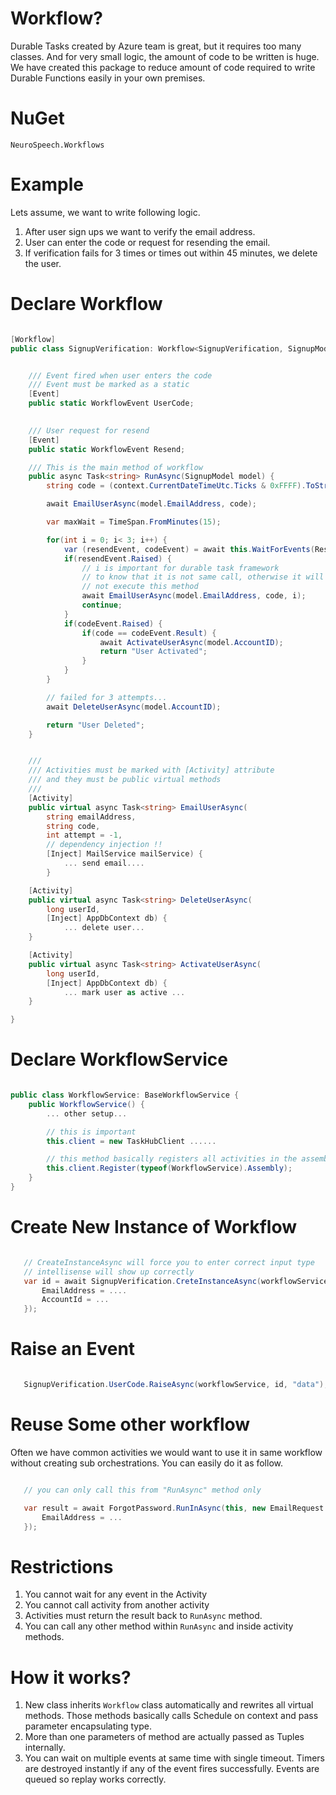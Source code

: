 # Workflow?

Durable Tasks created by Azure team is great, but it requires too many classes. And for very small logic, the amount of code to be written is huge. We have created this package to reduce amount of code required to write Durable Functions easily in your own premises.

# NuGet

`NeuroSpeech.Workflows`

# Example

Lets assume, we want to write following logic.

1. After user sign ups we want to verify the email address.
2. User can enter the code or request for resending the email.
3. If verification fails for 3 times or times out within 45 minutes, we delete the user.

# Declare Workflow

```c#

[Workflow]
public class SignupVerification: Workflow<SignupVerification, SignupModel, string> {


    /// Event fired when user enters the code
    /// Event must be marked as a static
    [Event]
    public static WorkflowEvent UserCode;

   
    /// User request for resend
    [Event]
    public static WorkflowEvent Resend;

    /// This is the main method of workflow
    public async Task<string> RunAsync(SignupModel model) {
        string code = (context.CurrentDateTimeUtc.Ticks & 0xFFFF).ToString();

        await EmailUserAsync(model.EmailAddress, code);

        var maxWait = TimeSpan.FromMinutes(15);

        for(int i = 0; i< 3; i++) {
            var (resendEvent, codeEvent) = await this.WaitForEvents(Resend, UserCode, maxWait);
            if(resendEvent.Raised) {
                // i is important for durable task framework
                // to know that it is not same call, otherwise it will
                // not execute this method
                await EmailUserAsync(model.EmailAddress, code, i);
                continue;
            }
            if(codeEvent.Raised) {
                if(code == codeEvent.Result) {
                    await ActivateUserAsync(model.AccountID);
                    return "User Activated";
                }
            }
        }

        // failed for 3 attempts...
        await DeleteUserAsync(model.AccountID);

        return "User Deleted";
    }


    ///
    /// Activities must be marked with [Activity] attribute
    /// and they must be public virtual methods
    ///
    [Activity]
    public virtual async Task<string> EmailUserAsync(
        string emailAddress, 
        string code, 
        int attempt = -1,
        // dependency injection !!
        [Inject] MailService mailService) {
            ... send email....
        }

    [Activity]
    public virtual async Task<string> DeleteUserAsync(
        long userId,
        [Inject] AppDbContext db) {
            ... delete user...
    }

    [Activity]
    public virtual async Task<string> ActivateUserAsync(
        long userId,
        [Inject] AppDbContext db) {
            ... mark user as active ...
    }

}

```

# Declare WorkflowService

```c#

public class WorkflowService: BaseWorkflowService {
    public WorkflowService() {
        ... other setup...

        // this is important
        this.client = new TaskHubClient ......

        // this method basically registers all activities in the assembly
        this.client.Register(typeof(WorkflowService).Assembly);
    }
}

```

# Create New Instance of Workflow

```c#

   // CreateInstanceAsync will force you to enter correct input type
   // intellisense will show up correctly
   var id = await SignupVerification.CreteInstanceAsync(workflowService, new SignupModel {
       EmailAddress = ....
       AccountId = ...
   });

```

# Raise an Event
```c#

   SignupVerification.UserCode.RaiseAsync(workflowService, id, "data");

```

# Reuse Some other workflow
Often we have common activities we would want to use it in same workflow without creating sub orchestrations. You can easily do it as follow.

```c#   

   // you can only call this from "RunAsync" method only

   var result = await ForgotPassword.RunInAsync(this, new EmailRequest {
       EmailAddress = ...
   });

```

# Restrictions
1. You cannot wait for any event in the Activity
2. You cannot call activity from another activity
3. Activities must return the result back to `RunAsync` method.
4. You can call any other method within `RunAsync` and inside activity methods.

# How it works?

1. New class inherits `Workflow` class automatically and rewrites all virtual methods. Those methods basically calls Schedule on context and pass parameter encapsulating type.
2. More than one parameters of method are actually passed as Tuples internally.
3. You can wait on multiple events at same time with single timeout. Timers are destroyed instantly if any of the event fires successfully. Events are queued so replay works correctly.


